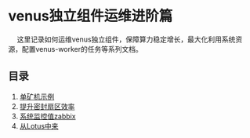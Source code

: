 # venus独立组件运维进阶篇

&ensp;&ensp; 这里记录如何运维venus独立组件，保障算力稳定增长，最大化利用系统资源，配置venus-worker的任务等系列文档。

## 目录

1. [单矿机示例](example-single-box.md)
2. [提升密封扇区效率](Efficiency_of_sealing.md)
3. [系统监控值zabbix](System_monitor_of_Zabbix.md)
3. [从Lotus中来](lotus-vs-venus.md)
